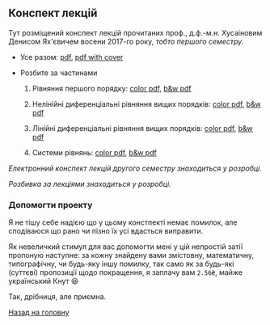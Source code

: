 ## Конспект лекцій

Тут розміщений конспект лекцій прочитаних проф., д.ф.-м.н. Хусаіновим Денисом Ях'євичем восени 2017-го року, _тобто першого семестру._

- Усе разом: [pdf](de.pdf), [pdf with cover](de-cover.pdf)

- Розбите за частинами

	1.  Рiвняння першого порядку: [color pdf](chapter-1.pdf), [b&amp;w pdf](chapter-1-black-white.pdf)

	2. Нелiнiйнi диференцiальнi рiвняння вищих порядкiв: [color pdf](chapter-2.pdf), [b&amp;w pdf](chapter-2-black-white.pdf)

	3. Лiнiйнi диференцiальнi рiвняння вищих порядкiв: [color pdf](chapter-3.pdf), [b&amp;w pdf](chapter-3-black-white.pdf)

	4. Системи рiвнянь: [color pdf](chapter-4.pdf), [b&amp;w pdf](chapter-4-black-white.pdf)

_Електронний конспект лекцій другого семестру знаходиться у розробці._

_Розбивка за лекціями знаходиться у розробці._

### Допомогти проекту

Я не тішу себе надією що у цьому констпекті немає помилок, але сподіваюся що рано чи пізно їх усі вдасться виправити. 

Як невеличкий стимул для вас допомогти мені у цій непростій затії пропоную наступне: за кожну знайдену вами змістовну, математичну, типографічну, чи будь-яку іншу помилку, так само як за будь-які (суттєві) пропозиції щодо покращення, я заплачу вам `2.56₴`, майже український Кнут 😆 

Так, дрібниця, але приємна.

[Назад на головну](../README.md)
